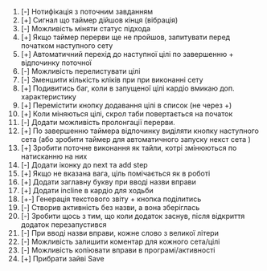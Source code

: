 1. [-] Нотифікація з поточним завданням
2. [+] Сигнал що таймер дійшов кінця (вібрація)
3. [-] Можливість міняти статус підхода
4. [+] Якщо таймер перерви ще не пройшов, запитувати перед початком наступного сету
5. [+] Автоматичний перехід до наступної цілі по завершенню + відпочинку поточної
6. [-] Можливість перелистувати цілі
7. [-] Зменшити кількість кліків при при виконанні сету
8. [+] Подивитись баг, коли в запущеної цілі кардіо вмикаю доп. характеристику
9. [+] Перемістити кнопку додавання цілі в список (не через +)
10. [+] Коли міняються цілі, скрол таби повертається на початок
11. [-] Додати можливість пролонгації перерви.
12. [+] По завершенню таймера відпочинку виділяти кнопку наступного сета (або зробити таймер для автоматичного запуску некст сета )
13. [+] Зробити поточне виконання як тайли, котрі змінюються по натисканню на них
14. [-] Додати іконку до next та add step
15. [+] Якщо не вказана вага, ціль помічається як в роботі
16. [+] Додати заглавну букву при вводі назви вправи
17. [+] Додати incline в кардіо для ходьби
18. [+-] Генерація текстового звіту + кнопка поділитись
19. [-] Створив активність без назви, а вона зберіглась
20. [-] Зробити щось з тим, що коли додаток заснув, після відкриття додаток перезапустився
21. [-] При вводі назви вправи, кожне слово з великої літери
22. [-] Можливість залишити коментар для кожного сета/цілі
23. [-] Можливість копіювати вправи в програмі/активності
24. [+] Прибрати зайві Save